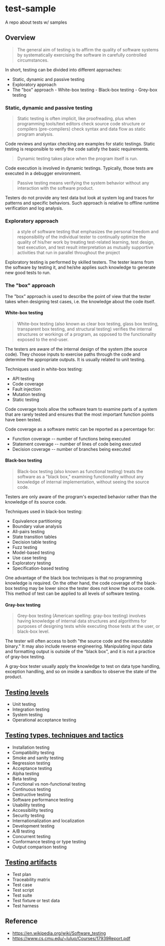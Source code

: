 # test-sample

A repo about tests w/ samples

## Overview

> The general aim of testing is to affirm the quality of software systems by systematically exercising the software in carefully controlled circumstances.

In short, testing can be divided into different approaches:

- Static, dynamic and passive testing
- Exploratory approach
- The "box" approach
        - White-box testing
        - Black-box testing
        - Grey-box testing

### Static, dynamic and passive testing

> Static testing is often implicit, like proofreading, plus when programming tools/text editors check source code structure or compilers (pre-compilers) check syntax and data flow as static program analysis.

Code reviews and syntax checking are examples for static testings. Static testing is responsible to verify the code satisfy the basic requirements.

> Dynamic testing takes place when the program itself is run.

Code execution is involved in dynamic testings. Typically, those tests are executed in a debugger environment.

> Passive testing means verifying the system behavior without any interaction with the software product.

Testers do not provide any test data but look at system log and traces for patterns and specific behaviors. Such approach is relative to offline runtime verification and log analysis.

### Exploratory approach

> a style of software testing that emphasizes the personal freedom and responsibility of the individual tester to continually optimize the quality of his/her work by treating test-related learning, test design, test execution, and test result interpretation as mutually supportive activities that run in parallel throughout the project

Exploratory testing is performed by skilled testers. The tester learns from the software by testing it, and he/she applies such knowledge to generate new good tests to run.

### The "box" approach

The "box" approach is used to describe the point of view that the tester takes when designing test cases, i.e. the knowledge about the code itself.

#### White-box testing

> White-box testing (also known as clear box testing, glass box testing, transparent box testing, and structural testing) verifies the internal structures or workings of a program, as opposed to the functionality exposed to the end-user.

The testers are aware of the internal design of the system (the source code). They choose inputs to exercise paths through the code and determine the appropriate outputs. It is usually related to unit testing.

[//]: # "Include following testing into testing techniques"

Techniques used in white-box testing:

- API testing
- Code coverage
- Fault injection
- Mutation testing
- Static testing

Code coverage tools allow the software team to examine parts of a system that are rarely tested and ensures that the most important function points have been tested.

Code coverage as a software metric can be reported as a percentage for:

- Function coverage -- number of functions being executed
- Statement coverage -- number of lines of code being executed
- Decision coverage -- number of branches being executed

#### Black-box testing

> Black-box testing (also known as functional testing) treats the software as a "black box," examining functionality without any knowledge of internal implementation, without seeing the source code.

Testers are only aware of the program's expected behavior rather than the knowledge of its source code.

[//]: # "Include following testing into testing techniques"

Techniques used in black-box testing:

- Equivalence partitioning
- Boundary value analysis
- All-pairs testing
- State transition tables
- Decision table testing
- Fuzz testing
- Model-based testing
- Use case testing
- Exploratory testing
- Specification-based testing

One advantage of the black box techniques is that no programming knowledge is required. On the other hand, the code coverage of the black-box testing may be lower since the tester does not know the source code. This method of test can be applied to all levels of software testing.

#### Gray-box testing

> Grey-box testing (American spelling: gray-box testing) involves having knowledge of internal data structures and algorithms for purposes of designing tests while executing those tests at the user, or black-box level.

The tester will often access to both "the source code and the executable binary." It may also include reverse engineering. Manipulating input data and formatting output is outside of the "black box", and it is not a practice of gray-box testing. 

A gray-box tester usually apply the knowledge to test on data type handling, exception handling, and so on inside a sandbox to observe the state of the product.

## [Testing levels](/test_level)

- Unit testing
- Integration testing
- System testing
- Operational acceptance testing

## [Testing types, techniques and tactics](/test_techniques)

- Installation testing
- Compatibility testing
- Smoke and sanity testing
- Regression testing
- Acceptance testing
- Alpha testing
- Beta testing
- Functional vs non-functional testing
- Continuous testing
- Destructive testing
- Software performance testing
- Usability testing
- Accessibility testing
- Security testing
- Internationalization and localization
- Development testing
- A/B testing
- Concurrent testing
- Conformance testing or type testing
- Output comparison testing

## [Testing artifacts](/test_artifacts)

- Test plan
- Traceability matrix
- Test case
- Test script
- Test suite
- Test fixture or test data
- Test harness

## Reference

- <https://en.wikipedia.org/wiki/Software_testing>
- <https://www.cs.cmu.edu/~luluo/Courses/17939Report.pdf>
